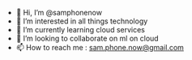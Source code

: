 - 👋 Hi, I’m @samphonenow
- 👀 I’m interested in all things technology
- 🌱 I’m currently learning cloud services
- 💞️ I’m looking to collaborate on ml on cloud
- 📫 How to reach me : sam.phone.now@gmail.com

<!---
samphonenow/samphonenow is a ✨ special ✨ repository because its `README.md` (this file) appears on your GitHub profile.
You can click the Preview link to take a look at your changes.
--->
